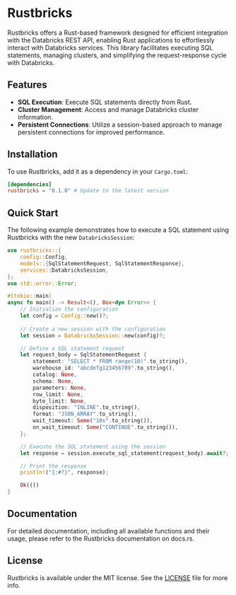# Rustbricks

Rustbricks offers a Rust-based framework designed for efficient integration with the Databricks REST API, enabling Rust applications to effortlessly interact with Databricks services. This library facilitates executing SQL statements, managing clusters, and simplifying the request-response cycle with Databricks.

## Features

- **SQL Execution**: Execute SQL statements directly from Rust.
- **Cluster Management**: Access and manage Databricks cluster information.
- **Persistent Connections**: Utilize a session-based approach to manage persistent connections for improved performance.

## Installation

To use Rustbricks, add it as a dependency in your `Cargo.toml`:

```toml
[dependencies]
rustbricks = "0.1.0" # Update to the latest version
```

## Quick Start

The following example demonstrates how to execute a SQL statement using Rustbricks with the new `DatabricksSession`:

```rust
use rustbricks::{
    config::Config,
    models::{SqlStatementRequest, SqlStatementResponse},
    services::DatabricksSession,
};
use std::error::Error;

#[tokio::main]
async fn main() -> Result<(), Box<dyn Error>> {
    // Initialize the configuration
    let config = Config::new()?;
    
    // Create a new session with the configuration
    let session = DatabricksSession::new(config)?;

    // Define a SQL statement request
    let request_body = SqlStatementRequest {
        statement: "SELECT * FROM range(10)".to_string(),
        warehouse_id: "abcdefg123456789".to_string(),
        catalog: None,
        schema: None,
        parameters: None,
        row_limit: None,
        byte_limit: None,
        disposition: "INLINE".to_string(),
        format: "JSON_ARRAY".to_string(),
        wait_timeout: Some("10s".to_string()),
        on_wait_timeout: Some("CONTINUE".to_string()),
    };

    // Execute the SQL statement using the session
    let response = session.execute_sql_statement(request_body).await?;

    // Print the response
    println!("{:#?}", response);

    Ok(())
}
```

## Documentation

For detailed documentation, including all available functions and their usage, please refer to the Rustbricks documentation on docs.rs.

## License

Rustbricks is available under the MIT license. See the [LICENSE](https://github.com/joezug/rustbricks/blob/main/LICENSE) file for more info.
